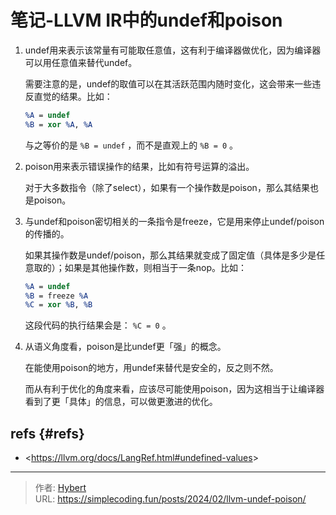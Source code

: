 # 笔记-LLVM IR中的undef和poison


1.  undef用来表示该常量有可能取任意值，这有利于编译器做优化，因为编译器可以用任意值来替代undef。

    需要注意的是，undef的取值可以在其活跃范围内随时变化，这会带来一些违反直觉的结果。比如：
    ```llvm
    %A = undef
    %B = xor %A, %A
    ```
    与之等价的是 `%B = undef` ，而不是直观上的 `%B = 0` 。

2.  poison用来表示错误操作的结果，比如有符号运算的溢出。

    对于大多数指令（除了select），如果有一个操作数是poison，那么其结果也是poison。

3.  与undef和poison密切相关的一条指令是freeze，它是用来停止undef/poison的传播的。

    如果其操作数是undef/poison，那么其结果就变成了固定值（具体是多少是任意取的）；如果是其他操作数，则相当于一条nop。比如：
    ```llvm
    %A = undef
    %B = freeze %A
    %C = xor %B, %B
    ```
    这段代码的执行结果会是： `%C = 0` 。

4.  从语义角度看，poison是比undef更「强」的概念。

    在能使用poison的地方，用undef来替代是安全的，反之则不然。

    而从有利于优化的角度来看，应该尽可能使用poison，因为这相当于让编译器看到了更「具体」的信息，可以做更激进的优化。


## refs {#refs}

-   &lt;https://llvm.org/docs/LangRef.html#undefined-values&gt;


---

> 作者: [Hybert](https://github.com/wanghuibin0)  
> URL: https://simplecoding.fun/posts/2024/02/llvm-undef-poison/  

